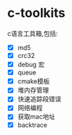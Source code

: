 # c-toolkits
c语言工具箱,包括:
- [x] md5
- [x] crc32
- [x] debug 宏
- [x] queue
- [x] cmake模板
- [x] 堆内存管理
- [x] 快速追踪段错误
- [x] 网络编程
- [x] 获取mac地址
- [x] backtrace
